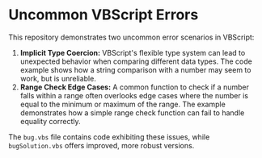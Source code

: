 # Uncommon VBScript Errors

This repository demonstrates two uncommon error scenarios in VBScript:

1. **Implicit Type Coercion:** VBScript's flexible type system can lead to unexpected behavior when comparing different data types. The code example shows how a string comparison with a number may seem to work, but is unreliable.
2. **Range Check Edge Cases:**  A common function to check if a number falls within a range often overlooks edge cases where the number is equal to the minimum or maximum of the range. The example demonstrates how a simple range check function can fail to handle equality correctly.

The `bug.vbs` file contains code exhibiting these issues, while `bugSolution.vbs` offers improved, more robust versions.